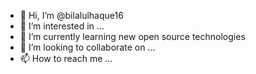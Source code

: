 - 👋 Hi, I’m @bilalulhaque16
- 👀 I’m interested in ...
- 🌱 I’m currently learning new open source technologies
- 💞️ I’m looking to collaborate on ...
- 📫 How to reach me ...

<!---
bilalulhaque16/bilalulhaque16 is a ✨ special ✨ repository because its `README.md` (this file) appears on your GitHub profile.
You can click the Preview link to take a look at your changes.
--->

